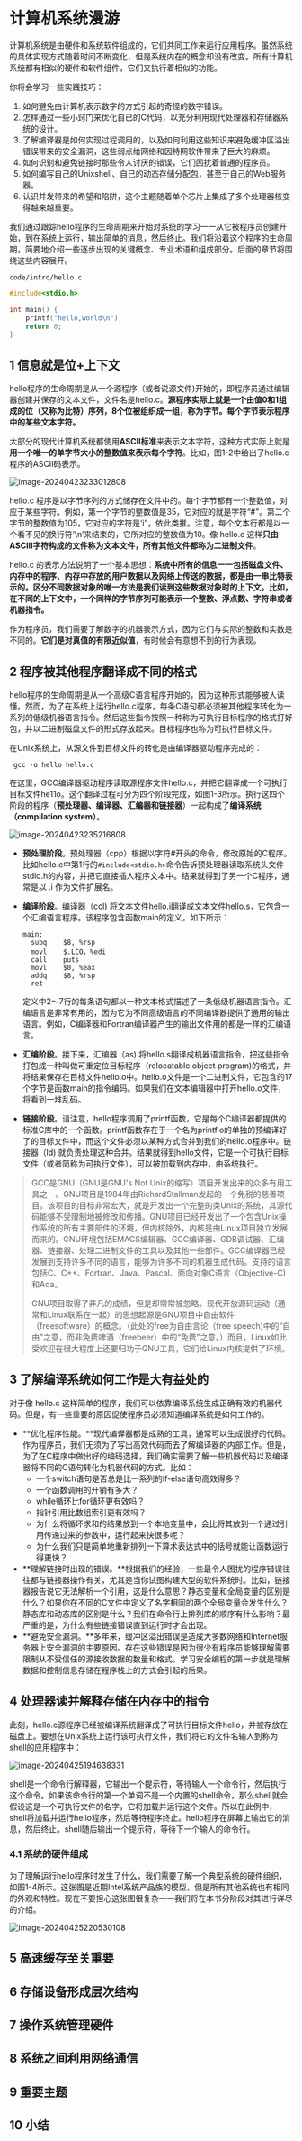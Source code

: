 # 计算机系统漫游

计算机系统是由硬件和系统软件组成的，它们共同工作来运行应用程序。虽然系统的具体实现方式随着时间不断变化，但是系统内在的概念却没有改变。所有计算机系统都有相似的硬件和软件组件，它们又执行着相似的功能。

你将会学习一些实践技巧：

1. 如何避免由计算机表示数字的方式引起的奇怪的数字错误。
2. 怎样通过一些小窍门来优化自已的C代码，以充分利用现代处理器和存储器系统的设计。
3. 了解编译器是如何实现过程调用的，以及如何利用这些知识来避免缓冲区溢出错误带来的安全漏洞，这些弱点给网络和因特网软件带来了巨大的麻烦。
4. 如何识别和避免链接时那些令人讨厌的错误，它们困扰着普通的程序员。
5. 如何编写自己的Unixshell、自己的动态存储分配包，甚至于自己的Web服务器。
6. 认识并发带来的希望和陷阱，这个主题随着单个芯片上集成了多个处理器核变得越来越重要。

我们通过跟踪hello程序的生命周期来开始对系统的学习一一从它被程序员创建开始，到在系统上运行，输出简单的消息，然后终止。我们将沿着这个程序的生命周期，简要地介绍一些逐步出现的关键概念、专业术语和组成部分。后面的章节将围绕这些内容展开。

`code/intro/hello.c`

```c
#include<stdio.h>

int main() {
    printf("hello,world\n");
    return 0;
}
```



## 1 信息就是位+上下文

hello程序的生命周期是从一个源程序（或者说源文件)开始的，即程序员通过编辑器创建并保存的文本文件，文件名是hello.c。**源程序实际上就是一个由值0和1组成的位（又称为比特）序列，8个位被组织成一组，称为字节。每个字节表示程序中的某些文本字符。**

大部分的现代计算机系统都使用**ASCII标准**来表示文本字符，这种方式实际上就是**用一个唯一的单字节大小的整数值来表示每个字符**。比如，图1-2中给出了hello.c程序的ASCII码表示。

![image-20240423233012808](https://blog-wjw.oss-cn-hangzhou.aliyuncs.com/blog/image-20240423233012808.png)

hello.c 程序是以字节序列的方式储存在文件中的。每个字节都有一个整数值，对应于某些字符。例如，第一个字节的整数值是35，它对应的就是字符“#”。第二个字节的整数值为105，它对应的字符是‘i”，依此类推。注意，每个文本行都是以一个看不见的换行符‘\n’来结束的，它所对应的整数值为10。像 hello.c 这样**只由ASCⅡI字符构成的文件称为文本文件，所有其他文件都称为二进制文件**。

hello.c 的表示方法说明了一个基本思想：**系统中所有的信息一一包括磁盘文件、内存中的程序、内存中存放的用户数据以及网络上传送的数据，都是由一串比特表示的。区分不同数据对象的唯一方法是我们读到这些数据对象时的上下文。比如，在不同的上下文中，一个同样的字节序列可能表示一个整数、浮点数、字符串或者机器指令。**

作为程序员，我们需要了解数字的机器表示方式，因为它们与实际的整数和实数是不同的。**它们是对真值的有限近似值**，有时候会有意想不到的行为表现。



## 2 程序被其他程序翻译成不同的格式

hello程序的生命周期是从一个高级C语言程序开始的，因为这种形式能够被人读懂。然而，为了在系统上运行hello.c程序，每条C语句都必须被其他程序转化为一系列的低级机器语言指令。然后这些指令按照一种称为可执行目标程序的格式打好包，并以二进制磁盘文件的形式存放起来。目标程序也称为可执行目标文件。

在Unix系统上，从源文件到目标文件的转化是由编译器驱动程序完成的：

```shell
 gcc -o hello hello.c
```

在这里，GCC编译器驱动程序读取源程序文件hello.c，并把它翻译成一个可执行目标文件he11o。这个翻译过程可分为四个阶段完成，如图1-3所示。执行这四个阶段的程序（**预处理器、编译器、汇编器和链接器**）一起构成了**编译系统（compilation system）**。

![image-20240423235216808](https://blog-wjw.oss-cn-hangzhou.aliyuncs.com/blog/image-20240423235216808.png)

* **预处理阶段**。预处理器（cpp）根据以字符#开头的命令，修改原始的C程序。比如hello.c中第1行的`#include<stdio.h>`命令告诉预处理器读取系统头文件stdio.h的内容，并把它直接插人程序文本中。结果就得到了另一个C程序，通常是以 .i 作为文件扩展名。

* **编译阶段**。编译器（ccl) 将文本文件hello.i翻译成文本文件hello.s，它包含一个汇编语言程序。该程序包含函数main的定义，如下所示：

  ```assembly
  main:
  	subq    $8, %rsp
  	movl    $.LCO，%edi
  	call    puts
  	movl    $0, %eax
  	addq    $8, %rsp
  	ret
  ```

  定义中2～7行的每条语句都以一种文本格式描述了一条低级机器语言指令。汇编语言是非常有用的，因为它为不同高级语言的不同编译器提供了通用的输出语言。例如，C编译器和Fortran编译器产生的输出文件用的都是一样的汇编语言。

* **汇编阶段**。接下来，汇编器（as) 将hello.s翻译成机器语言指令，把这些指令打包成一种叫做可重定位目标程序（relocatable object program)的格式，并将结果保存在目标文件hello.o中。hello.o文件是一个二进制文件，它包含的17个字节是函数main的指令编码。如果我们在文本编辑器中打开hello.o文件，将看到一堆乱码。

* **链接阶段**。请注意，hello程序调用了printf函数，它是每个C编译器都提供的标准C库中的一个函数。printf函数存在于一个名为printf.o的单独的预编译好了的目标文件中，而这个文件必须以某种方式合并到我们的hello.o程序中。链接器（ld) 就负责处理这种合并。结果就得到hello文件，它是一个可执行目标文件（或者简称为可执行文件），可以被加载到内存中，由系统执行。

> GCC是GNU（GNU是GNU's Not Unix的缩写）项目开发出来的众多有用工具之一。GNU项目是1984年由RichardStallman发起的一个免税的慈善项目。该项目的目标非常宏大，就是开发出一个完整的类Unix的系统，其源代码能够不受限制地被修改和传播。GNU项目已经开发出了一个包含Unix操作系统的所有主要部件的环境，但内核除外，内核是由Linux项目独立发展而来的。GNU环境包括EMACS编辑器、GCC编译器、GDB调试器、汇编器、链接器、处理二进制文件的工具以及其他一些部件。GCC编译器已经发展到支持许多不同的语言，能够为许多不同的机器生成代码。支持的语言包括C、C++、Fortran、Java、Pascal、面向对象C语言（Objective-C)和Ada。
>
> GNU项目取得了非凡的成绩，但是却常常被忽略。现代开放源码运动（通常和Linux联系在一起）的思想起源是GNU项目中自由软件（freesoftware）的概念。（此处的free为自由言论（free speech)中的“自由”之意，而非免费啤酒（freebeer）中的“免费”之意。）而且，Linux如此受欢迎在很大程度上还要归功于GNU工具，它们给Linux内核提供了环境。
>
> 

## 3 了解编译系统如何工作是大有益处的

对于像 hello.c 这样简单的程序，我们可以依靠编译系统生成正确有效的机器代码。但是，有一些重要的原因促使程序员必须知道编译系统是如何工作的。

* **优化程序性能。**现代编译器都是成熟的工具，通常可以生成很好的代码。作为程序员，我们无须为了写出高效代码而去了解编译器的内部工作。但是，为了在C程序中做出好的编码选择，我们确实需要了解一些机器代码以及编译器将不同的C语句转化为机器代码的方式。比如：
  * 一个switch语句是否总是比一系列的if-else语句高效得多？
  * 一个函数调用的开销有多大？
  * while循环比for循环更有效吗？
  * 指针引用比数组索引更有效吗？
  * 为什么将循环求和的结果放到一个本地变量中，会比将其放到一个通过引用传递过来的参数中，运行起来快很多呢？
  * 为什么我们只是简单地重新排列一下算术表达式中的括号就能让函数运行得更快？
* **理解链接时出现的错误。**根据我们的经验，一些最令人困扰的程序错误往往都与链接器操作有关，尤其是当你试图构建大型的软件系统时。比如，链接器报告说它无法解析一个引用，这是什么意思？静态变量和全局变量的区别是什么？如果你在不同的C文件中定义了名字相同的两个全局变量会发生什么？静态库和动态库的区别是什么？我们在命令行上排列库的顺序有什么影响？最严重的是，为什么有些链接错误直到运行时才会出现。
* **避免安全漏洞。**多年来，缓冲区溢出错误是造成大多数网络和Internet服务器上安全漏洞的主要原因。存在这些错误是因为很少有程序员能够理解需要限制从不受信任的源接收数据的数量和格式。学习安全编程的第一步就是理解数据和控制信息存储在程序栈上的方式会引起的后果。



## 4 处理器读并解释存储在内存中的指令

此刻，hello.c源程序已经被编译系统翻译成了可执行目标文件hello，并被存放在磁盘上。要想在Unix系统上运行该可执行文件，我们将它的文件名输人到称为shell的应用程序中：

![image-20240425194638331](https://blog-wjw.oss-cn-hangzhou.aliyuncs.com/blog/image-20240425194638331.png)

shell是一个命令行解释器，它输出一个提示符，等待输人一个命令行，然后执行这个命令。如果该命令行的第一个单词不是一个内置的shell命令，那么shell就会假设这是一个可执行文件的名字，它将加载并运行这个文件。所以在此例中，shell将加载并运行hello程序，然后等待程序终止。hello程序在屏幕上输出它的消息，然后终止。shell随后输出一个提示符，等待下一个输人的命令行。

### 4.1 系统的硬件组成

为了理解运行hello程序时发生了什么，我们需要了解一个典型系统的硬件组织，如图1-4所示。这张图是近期Intel系统产品族的模型，但是所有其他系统也有相同的外观和特性。现在不要担心这张图很复杂一一我们将在本书分阶段对其进行详尽的介绍。

![image-20240425220530108](https://blog-wjw.oss-cn-hangzhou.aliyuncs.com/blog/image-20240425220530108.png)



## 5 高速缓存至关重要



## 6 存储设备形成层次结构



## 7 操作系统管理硬件



## 8 系统之间利用网络通信



## 9 重要主题



## 10 小结